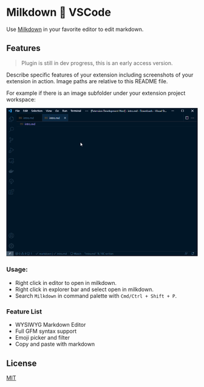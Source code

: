 # Milkdown 💖 VSCode

Use [Milkdown](https://saul-mirone.github.io/milkdown/#/) in your favorite editor to edit markdown.

## Features

> Plugin is still in dev progress, this is an early access version.

Describe specific features of your extension including screenshots of your extension in action. Image paths are relative to this README file.

For example if there is an image subfolder under your extension project workspace:

![Show](/milkdown-vscode.gif)

### Usage:

-   Right click in editor to open in milkdown.
-   Right click in explorer bar and select open in milkdown.
-   Search `Milkdown` in command palette with `Cmd/Ctrl + Shift + P`.

### Feature List

-   WYSIWYG Markdown Editor
-   Full GFM syntax support
-   Emoji picker and filter
-   Copy and paste with markdown

## License

[MIT](/LICENSE)
